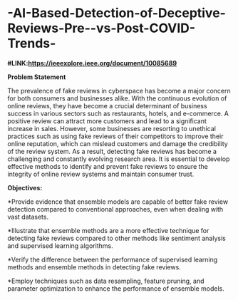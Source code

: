 # -AI-Based-Detection-of-Deceptive-Reviews-Pre--vs-Post-COVID-Trends-

**#LINK:https://ieeexplore.ieee.org/document/10085689**




**Problem Statement**

The prevalence of fake reviews in cyberspace has become a major concern for both consumers and businesses
alike. With the continuous evolution of online reviews, they have become a crucial determinant of business
success in various sectors such as restaurants, hotels, and e-commerce. A positive review can attract more
customers and lead to a significant increase in sales. However, some businesses are resorting to unethical
practices such as using fake reviews of their competitors to improve their online reputation, which can mislead
customers and damage the credibility of the review system. As a result, detecting fake reviews has become a
challenging and constantly evolving research area. It is essential to develop effective methods to identify and
prevent fake reviews to ensure the integrity of online review systems and maintain consumer trust.

**Objectives:**

*Provide evidence that ensemble models are capable of better fake review detection compared to
conventional approaches, even when dealing with vast datasets.

*Illustrate that ensemble methods are a more effective technique for detecting fake reviews compared
to other methods like sentiment analysis and supervised learning algorithms.

*Verify the difference between the performance of supervised learning methods and ensemble
methods in detecting fake reviews.

*Employ techniques such as data resampling, feature pruning, and parameter optimization to enhance
the performance of ensemble models.


